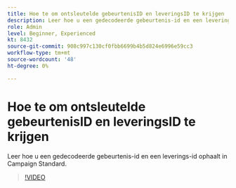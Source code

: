 ```yaml
---
title: Hoe te om ontsleutelde gebeurtenisID en leveringsID te krijgen
description: Leer hoe u een gedecodeerde gebeurtenis-id en een leverings-id ophaalt in Campaign Standard.
role: Admin
level: Beginner, Experienced
kt: 8432
source-git-commit: 908c997c130cf0fbb6699b4b5d824e6996e59cc3
workflow-type: tm+mt
source-wordcount: '48'
ht-degree: 0%

---
```



# Hoe te om ontsleutelde gebeurtenisID en leveringsID te krijgen

Leer hoe u een gedecodeerde gebeurtenis-id en een leverings-id ophaalt in Campaign Standard.

>[!VIDEO](https://video.tv.adobe.com/v/335989?quality=12)
